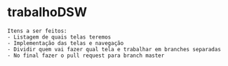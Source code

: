# trabalhoDSW
    Itens a ser feitos:
    - Listagem de quais telas teremos
    - Implementação das telas e navegação
    - Dividir quem vai fazer qual tela e trabalhar em branches separadas
    - No final fazer o pull request para branch master